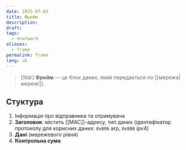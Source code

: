 ```yaml
---
date: 2025-07-03
title: Фрейм
description: 
draft: 
tags:
  - 🌐network
aliases:
  - frame
permalink: frame
lang: uk
---
```



> [!tldr]
> **Фрейм** — це блок даних, який передається по [[мережа|мережі]].

## Стуктура

1. Інформація про відправника та отримувача
2. **Заголовок**: містить [[MAC]]-адресу, тип даних (ідентифікатор протоколу для корисних даних: `0x806` arp, `0x800` ipv4)
3. **Дані** (мережевого рівня)
4. **Контрольна сума** 